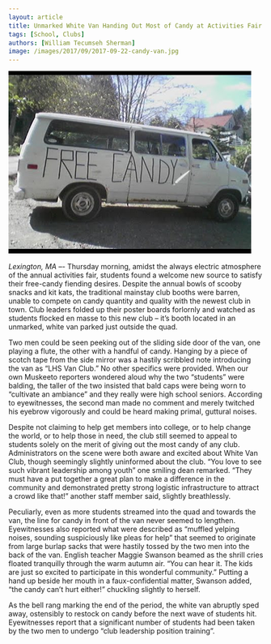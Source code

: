 ```yaml
---
layout: article
title: Unmarked White Van Handing Out Most of Candy at Activities Fair
tags: [School, Clubs]
authors: [William Tecumseh Sherman]
image: /images/2017/09/2017-09-22-candy-van.jpg
---
```

![Unmarked White Van Offers Kids Free Candy.](/images/2017/09/2017-09-22-candy-van.jpg)

*Lexington, MA* –- Thursday morning, amidst the always electric atmosphere of the annual activities fair, students found a welcome new source to satisfy their free-candy fiending desires. Despite the annual bowls of scooby snacks and kit kats, the traditional mainstay club booths were barren, unable to compete on candy quantity and quality with the newest club in town. Club leaders folded up their poster boards forlornly and watched as students flocked en masse to this new club – it’s booth located in an unmarked, white van parked just outside the quad. 

Two men could be seen peeking out of the sliding side door of the van, one playing a flute, the other with a handful of candy. Hanging by a piece of scotch tape from the side mirror was a hastily scribbled note introducing the van as “LHS Van Club.” No other specifics were provided. When our own Muskeeto reporters wondered aloud why the two “students” were balding, the taller of the two insisted that bald caps were being worn to “cultivate an ambiance” and they really were high school seniors. According to eyewitnesses, the second man made no comment and merely twitched his eyebrow vigorously and could be heard making primal, guttural noises. 

Despite not claiming to help get members into college, or to help change the world, or to help those in need, the club still seemed to appeal to students solely on the merit of giving out the most candy of any club. Administrators on the scene were both aware and excited about White Van Club, though seemingly slightly uninformed about the club. “You love to see such vibrant leadership among youth” one smiling dean remarked. “They must have a put together a great plan to make a difference in the community and demonstrated pretty strong logistic infrastructure to attract a crowd like that!” another staff member said, slightly breathlessly. 

Peculiarly, even as more students streamed into the quad and towards the van, the line for candy in front of the van never seemed to lengthen. Eyewitnesses also reported what were described as “muffled yelping noises, sounding suspiciously like pleas for help” that seemed to originate from large burlap sacks that were hastily tossed by the two men into the back of the van. English teacher Maggie Swanson beamed as the shrill cries floated tranquilly through the warm autumn air. “You can hear it. The kids are just so excited to participate in this wonderful community.” Putting a hand up beside her mouth in a faux-confidential matter, Swanson added, “the candy can’t hurt either!” chuckling slightly to herself. 

As the bell rang marking the end of the period, the white van abruptly sped away, ostensibly to restock on candy before the next wave of students hit. Eyewitnesses report that a significant number of students had been taken by the two men to undergo “club leadership position training”.
